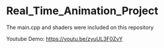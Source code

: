 # Real_Time_Animation_Project
The main.cpp and shaders were included on this repository



Youtube Demo:
https://youtu.be/zyuUL3F0ZvY
